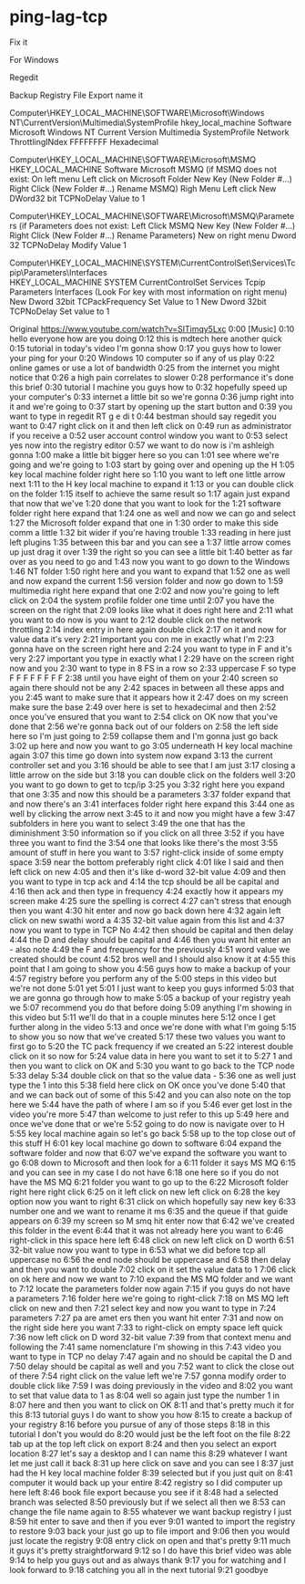 # ping-lag-tcp
Fix it

For Windows

Regedit

Backup Registry
File
Export 
name it

Computer\HKEY_LOCAL_MACHINE\SOFTWARE\Microsoft\Windows NT\CurrentVersion\Multimedia\SystemProfile
hkey_local_machine
Software
Microsoft
Windows NT
Current Version
Multimedia
SystemProfile
Network ThrottlingINdex
FFFFFFFF
Hexadecimal


Computer\HKEY_LOCAL_MACHINE\SOFTWARE\Microsoft\MSMQ
HKEY_LOCAL_MACHINE
Software
Microsoft
MSMQ
(if MSMQ does not exist:
On left menu
Left click on Microsoft Folder
New Key (New Folder #...)
Right Click (New Folder #...) Rename MSMQ)
Righ Menu
Left click New
DWord32 bit
TCPNoDelay
Value to 1

Computer\HKEY_LOCAL_MACHINE\SOFTWARE\Microsoft\MSMQ\Parameters
(if Parameters does not exist:
Left Click MSMQ
New Key (New Folder #...)
Right Click (New Folder #...) Rename Parameters)
New on right menu
Dword 32
TCPNoDelay
Modify
Value 1


Computer\HKEY_LOCAL_MACHINE\SYSTEM\CurrentControlSet\Services\Tcpip\Parameters\Interfaces\
HKEY_LOCAL_MACHINE
SYSTEM
CurrentControlSet
Services
Tcpip
Parameters
Interfaces
(Look For key with most information on right menu)
New 
Dword 32bit
TCPackFrequency
Set Value to 1
New 
Dword 32bit
TCPNoDelay
Set value to 1




Original
https://www.youtube.com/watch?v=SITimqy5Lxc
0:00
[Music]
0:10
hello everyone how are you doing
0:12
this is mdtech here another quick
0:15
tutorial in today's video I'm gonna show
0:17
you guys how to lower your ping for your
0:20
Windows 10 computer so if any of us play
0:22
online games or use a lot of bandwidth
0:25
from the internet you might notice that
0:26
a high pain correlates to slower
0:28
performance it's done this brief
0:30
tutorial I machine you guys how to
0:32
hopefully speed up your computer's
0:33
internet a little bit so we're gonna
0:36
jump right into it and we're going to
0:37
start by opening up the start button and
0:39
you want to type in regedit RT g e di t
0:44
bestman should say regedit you want to
0:47
right click on it and then left click on
0:49
run as administrator if you receive a
0:52
user account control window you want to
0:53
select yes now into the registry editor
0:57
we want to do now is i'm ashleigh gonna
1:00
make a little bit bigger here so you can
1:01
see where we're going and we're going to
1:03
start by going over and opening up the H
1:05
key local machine folder right here so
1:10
you want to left one little arrow next
1:11
to the H key local machine to expand it
1:13
or you can double click on the folder
1:15
itself to achieve the same result so
1:17
again just expand that now that we've
1:20
done that you want to look for the
1:21
software folder right here expand that
1:24
one as well and now we can go and select
1:27
the Microsoft folder expand that one in
1:30
order to make this side comm a little
1:32
bit wider if you're having trouble
1:33
reading in here just left plugins
1:35
between this bar and you can see a
1:37
little arrow comes up just drag it over
1:39
the right so you can see a little bit
1:40
better as far over as you need to go and
1:43
now you want to go down to the Windows
1:46
NT folder
1:50
right here and you want to expand that
1:52
one as well and now expand the current
1:56
version folder and now go down to
1:59
multimedia right here expand that one
2:02
and now you're going to left click on
2:04
the system profile folder one time until
2:07
you have the screen on the right that
2:09
looks like what it does right here and
2:11
what you want to do now is you want to
2:12
double click on the network throttling
2:14
index entry in here again double click
2:17
on it and now for value data it's very
2:21
important you con me in exactly what I'm
2:23
gonna have on the screen right here and
2:24
you want to type in F and it's very
2:27
important you type in exactly what I
2:29
have on the screen right now and you
2:30
want to type in 8 FS in a row so
2:33
uppercase F so type F F F F F F F F
2:38
until you have eight of them on your
2:40
screen so again there should not be any
2:42
spaces in between all these apps and you
2:45
want to make sure that it appears how it
2:47
does on my screen make sure the base
2:49
over here is set to hexadecimal and then
2:52
once you've ensured that you want to
2:54
click on OK now that you've done that
2:56
we're gonna back out of our folders on
2:58
the left side here so I'm just going to
2:59
collapse them and I'm gonna just go back
3:02
up here and now you want to go
3:05
underneath H key local machine again
3:07
this time go down into system now expand
3:13
the current controller set and you
3:16
should be able to see that I am just
3:17
closing a little arrow on the side but
3:18
you can double click on the folders well
3:20
you want to go down to get to tcp/ip
3:25
you
3:32
right here you expand that one
3:35
and now this should be a parameters
3:37
folder expand that and now there's an
3:41
interfaces folder right here expand this
3:44
one as well by clicking the arrow next
3:45
to it and now you might have a few
3:47
subfolders in here you want to select
3:49
the one that has the diminishment
3:50
information so if you click on all three
3:52
if you have three you want to find the
3:54
one that looks like there's the most
3:55
amount of stuff in here you want to
3:57
right-click inside of some empty space
3:59
near the bottom preferably right click
4:01
like I said and then left click on new
4:05
and then it's like d-word 32-bit value
4:09
and then you want to type in tcp ack and
4:14
the tcp should be all be capital and
4:16
then ack and then type in frequency
4:24
exactly how it appears my screen make
4:25
sure the spelling is correct
4:27
can't stress that enough then you want
4:30
hit enter and now go back down here
4:32
again left click on new swathi word a
4:35
32-bit value again from this list and
4:37
now you want to type in TCP No
4:42
then should be capital and then delay
4:44
the D and delay should be capital and
4:46
then you want hit enter an - also note
4:49
the F and frequency for the previously
4:51
word value we created should be count
4:52
bros well and I should also know it at
4:55
this point that I am going to show you
4:56
guys how to make a backup of your
4:57
registry before you perform any of the
5:00
steps in this video but we're not done
5:01
yet
5:01
I just want to keep you guys informed
5:03
that we are gonna go through how to make
5:05
a backup of your registry yeah we
5:07
recommend you do that before doing
5:09
anything I'm showing in this video but
5:11
we'll do that in a couple minutes here
5:12
once I get further along in the video
5:13
and once we're done with what I'm going
5:15
to show you so now that we've created
5:17
these two values you want to first go to
5:20
the TC pack frequency if we created an
5:22
interest double click on it so now for
5:24
value data in here you want to set it to
5:27
1 and then you want to click on OK and
5:30
you want to go back to the TCP node
5:33
delay
5:34
double click on that so the value data -
5:36
one as well just type the 1 into this
5:38
field here click on OK once you've done
5:40
that and we can back out of some of this
5:42
and you can also note on the top here we
5:44
have the path of where I am so if you
5:46
ever get lost in the video you're more
5:47
than welcome to just refer to this up
5:49
here and once we've done that or we're
5:52
going to do now is navigate over to H
5:55
key local machine again so let's go back
5:58
up to the top close out of this stuff H
6:01
key local machine go down to software
6:04
expand the software folder and now that
6:07
we've expand the software you want to go
6:08
down to Microsoft and then look for a
6:11
folder it says MS MQ
6:15
and you can see in my case I do not have
6:18
one here so if you do not have the MS MQ
6:21
folder you want to go up to the
6:22
Microsoft folder right here right click
6:25
on it left click on new left click on
6:28
the key option now you want to right
6:31
click on which hopefully say new key
6:33
number one and we want to rename it ms
6:35
and the queue if that guide appears on
6:39
my screen so M smq hit enter now that
6:42
we've created this folder in the event
6:44
that it was not already here you want to
6:46
right-click in this space here left
6:48
click on new left click on D worth
6:51
32-bit value now you want to type in
6:53
what we did before tcp all uppercase no
6:56
the end node should be uppercase and
6:58
then delay and then you want to double
7:02
click on it set the value data to 1
7:06
click on ok here and now we want to
7:10
expand the MS MQ folder and we want to
7:12
locate the parameters folder now again
7:15
if you guys do not have a parameters
7:16
folder here we're going to right-click
7:18
on MS MQ left click on new and then
7:21
select key and now you want to type in
7:24
parameters
7:27
pa are amet ers then you want hit enter
7:31
and now on the right side here you want
7:33
to right-click on empty space left quick
7:36
now left click on D word 32-bit value
7:39
from that context menu and following the
7:41
same nomenclature I'm showing in this
7:43
video you want to type in TCP no delay
7:47
again and no should be capital the D and
7:50
delay should be capital as well and you
7:52
want to click the close out of there
7:54
right click on the value left we're
7:57
gonna modify order to double click like
7:59
I was doing previously in the video and
8:02
you want to set that value data to 1 as
8:04
well so again just type the number 1 in
8:07
here and then you want to click on OK
8:11
and that's pretty much it for this
8:13
tutorial guys I do want to show you how
8:15
to create a backup of your registry
8:16
before you pursue of any of those steps
8:18
in this tutorial I don't you would do
8:20
would just be the left foot on the file
8:22
tab up at the top left click on export
8:24
and then you select an export location
8:27
let's say a desktop and I can name this
8:29
whatever I want let me just call it back
8:31
up here click on save and you can see I
8:37
just had the H key local machine folder
8:39
selected but if you just quit on
8:41
computer it would back up your entire
8:42
registry so I did computer up here left
8:46
book file export because you see if it
8:48
had a selected branch was selected
8:50
previously but if we select all then we
8:53
can change the file name again to
8:55
whatever we want backup registry I just
8:59
hit enter to save and then if you ever
9:01
wanted to import the registry to restore
9:03
back your just go up to file import and
9:06
then you would just locate the registry
9:08
entry click on open and that's pretty
9:11
much it guys it's pretty straightforward
9:12
so I do have this brief video was able
9:14
to help you guys out and as always thank
9:17
you for watching and I look forward to
9:18
catching you all in the next tutorial
9:21
goodbye
